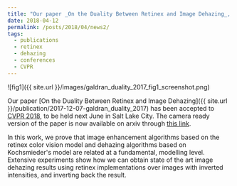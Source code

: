 ```yaml
---
title: "Our paper _On the Duality Between Retinex and Image Dehazing_, accepted to CVPR 2018"
date: 2018-04-12
permalink: /posts/2018/04/news2/
tags:
  - publications
  - retinex
  - dehazing
  - conferences
  - CVPR
---
```

					  
![fig1]({{ site.url }}/images/galdran_duality_2017_fig1_screenshot.png)

Our paper [On the Duality Between Retinex and Image Dehazing]({{ site.url }}/publication/2017-12-07-galdran_duality_2017) has been accepted to [CVPR 2018](http://cvpr2018.thecvf.com/), to be held next June in Salt Lake City. The camera ready version of the paper is now available on arxiv through [this link](https://arxiv.org/abs/1712.02754).

In this work, we prove that image enhancement algorithms based on the retinex color vision model and dehazing algorithms based on Kochsmieder's model are related at a fundamental, modelling level. Extensive experiments show how we can obtain state of the art image dehazing results using retinex implementations over images with inverted intensities, and inverting back the result. 
 

